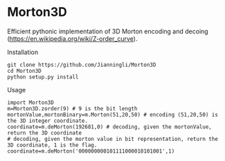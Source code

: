 # Morton3D
Efficient pythonic implementation of 3D Morton encoding and decoing (https://en.wikipedia.org/wiki/Z-order_curve).

Installation

```
git clone https://github.com/Jianningli/Morton3D
cd Morton3D
python setup.py install
```

Usage

```
import Morton3D
m=Morton3D.zorder(9) # 9 is the bit length
mortonValue,mortonBinary=m.Morton(51,20,50) # encoding (51,20,50) is the 3D integer coordinate.
coordinate=m.deMorton(192681,0) # decoding, given the mortonValue, return the 3D coordinate
# decoding, given the morton value in bit representation, return the 3D coordinate, 1 is the flag.
coordinate=m.deMorton('000000000101111000010101001',1)
```
